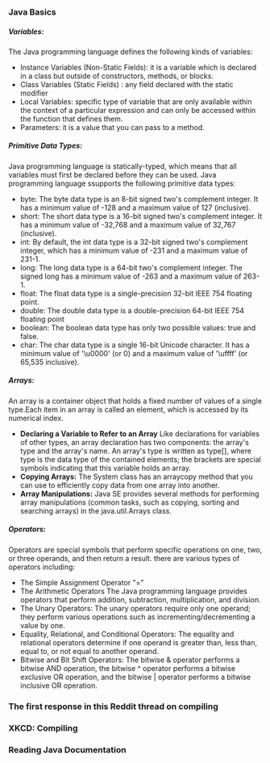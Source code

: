 ### Java Basics
##### **Variables:** 
The Java programming language defines the following kinds of variables:
- Instance Variables (Non-Static Fields):  it is a variable which is declared in a class but outside of constructors, methods, or blocks.
- Class Variables (Static Fields) :  any field declared with the static modifier
- Local Variables:  specific type of variable that are only available within the context of a particular expression and can only be accessed within the function that defines them.
- Parameters: it is a value that you can pass to a method. 
##### Primitive Data Types: 
Java programming language is statically-typed, which means that all variables must first be declared before they can be used. Java programming language ssupports the following primitive data types: 
- byte: The byte data type is an 8-bit signed two's complement integer. It has a minimum value of -128 and a maximum value of 127 (inclusive). 
- short: The short data type is a 16-bit signed two's complement integer. It has a minimum value of -32,768 and a maximum value of 32,767 (inclusive).
- int: By default, the int data type is a 32-bit signed two's complement integer, which has a minimum value of -231 and a maximum value of 231-1. 
- long: The long data type is a 64-bit two's complement integer. The signed long has a minimum value of -263 and a maximum value of 263-1.
- float: The float data type is a single-precision 32-bit IEEE 754 floating point.
- double: The double data type is a double-precision 64-bit IEEE 754 floating point
- boolean: The boolean data type has only two possible values: true and false.
- char: The char data type is a single 16-bit Unicode character. It has a minimum value of '\u0000' (or 0) and a maximum value of '\uffff' (or 65,535 inclusive).
#####  Arrays: 
An array is a container object that holds a fixed number of values of a single type.Each item in an array is called an element, which is accessed by its numerical index.
- **Declaring a Variable to Refer to an Array** Like declarations for variables of other types, an array declaration has two components: the array's type and the array's name. An array's type is written as type[], where type is the data type of the contained elements; the brackets are special symbols indicating that this variable holds an array.
- **Copying Arrays:** The System class has an arraycopy method that you can use to efficiently copy data from one array into another.
-  **Array Manipulations:** Java SE provides several methods for performing array manipulations (common tasks, such as copying, sorting and searching arrays) in the java.util.Arrays class. 
##### Operators: 
Operators are special symbols that perform specific operations on one, two, or three operands, and then return a result. there are various types of operators including: 
- The Simple Assignment Operator "="
- The Arithmetic Operators
The Java programming language provides operators that perform addition, subtraction, multiplication, and division. 
- The Unary Operators: The unary operators require only one operand; they perform various operations such as incrementing/decrementing a value by one. 
- Equality, Relational, and Conditional Operators: The equality and relational operators determine if one operand is greater than, less than, equal to, or not equal to another operand.
- Bitwise and Bit Shift Operators: The bitwise & operator performs a bitwise AND operation, the bitwise ^ operator performs a bitwise exclusive OR operation, and the bitwise | operator performs a bitwise inclusive OR operation.



### The first response in this Reddit thread on compiling
### XKCD: Compiling
### Reading Java Documentation